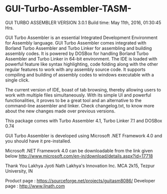 # GUI-Turbo-Assembler-TASM-

GUI TURBO ASSEMBLER VERSION 3.0.1
Build time: May 11th, 2016, 01:30:45 Hrs.

GUI Turbo Assembler is an essential Integrated Development Environment for Assembly language.
GUI Turbo Assembler comes integrated with Borland Turbo Assembler and Turbo Linker for assembling and building assembly codes. It is powered by DOSBox for handling Borland Turbo Assembler and Turbo Linker in 64-bit environment.
The IDE is loaded with powerful feature like syntax highlighting, code folding along with the other regular features to work with any assembly source code.
It supports compiling and building of assembly codes to windows executable with a single click.

The current version of IDE, boast of tab browsing, thereby allowing users to work with multiple files simultaneously. 
With its simple UI and powerful functionalities, it proves to be a great tool and an alternative to the command-line assembler and linker.
Check changelog.txt, to know more about the new changes made over previous versions.

This package comes with Turbo Assembler 4.1, Turbo Linker 7.1 and DOSBox 0.74

GUI Turbo Assembler is developed using Microsoft .NET Framework 4.0 and you should have it pre-installed.

Microsoft .NET Framework 4.0 can be downloadable from the link given below
http://www.microsoft.com/en-in/download/details.aspx?id=17718


Thank You
Lakhya Jyoti Nath
Lakhya's Innovation Inc.
MCA 2k15, Tezpur University, IN

Product page : https://sourceforge.net/projects/guitasm8086/
Developer page : http://www.ljnath.com
